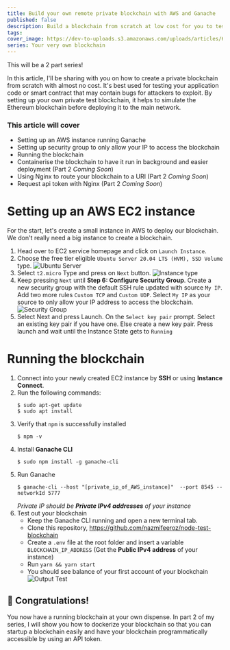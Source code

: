 ```yaml
---
title: Build your own remote private blockchain with AWS and Ganache
published: false
description: Build a blockchain from scratch at low cost for you to test for your development
tags:
cover_image: https://dev-to-uploads.s3.amazonaws.com/uploads/articles/6rjxsyts6q1zsamt31jl.jpg
series: Your very own blockchain
---
```


This will be a 2 part series!

In this article, I'll be sharing with you on how to create a private blockchain from scratch with almost no cost. It's best used for testing your application code or smart contract that may contain bugs for attackers to exploit. By setting up your own private test blockchain, it helps to simulate the Ethereum blockchain before deploying it to the main network.

### This article will cover

- Setting up an AWS instance running Ganache
- Setting up security group to only allow your IP to access the blockchain
- Running the blockchain
- Containerise the blockchain to have it run in background and easier deployment (Part 2 _Coming Soon_)
- Using Nginx to route your blockchain to a URI (Part 2 _Coming Soon_)
- Request api token with Nginx (Part 2 _Coming Soon_)

# Setting up an AWS EC2 instance

For the start, let's create a small instance in AWS to deploy our blockchain. We don't really need a big instance to create a blockchain.

1. Head over to EC2 service homepage and click on `Launch Instance`.
2. Choose the free tier eligible `Ubuntu Server 20.04 LTS (HVM), SSD Volume` type.
   ![Ubuntu Server](https://dev-to-uploads.s3.amazonaws.com/uploads/articles/ftcq7w65qoh26inut8q4.png)
3. Select `t2.micro` Type and press on `Next` button.
   ![Instance type](https://dev-to-uploads.s3.amazonaws.com/uploads/articles/jyzt0kiylsyd6gaain2t.png)
4. Keep pressing `Next` until **Step 6: Configure Security Group**. Create a new security group with the default SSH rule updated with source `My IP`. Add two more rules `Custom TCP` and `Custom UDP`. Select `My IP` as your source to only allow your IP address to access the blockchain.
   ![Security Group](https://dev-to-uploads.s3.amazonaws.com/uploads/articles/06j1fd05m6yjs2lwdfb5.png)
5. Select Next and press Launch. On the `Select key pair` prompt. Select an existing key pair if you have one. Else create a new key pair. Press launch and wait until the Instance State gets to `Running`

# Running the blockchain

1. Connect into your newly created EC2 instance by **SSH** or using **Instance Connect**.
2. Run the following commands:
   ```shell
   $ sudo apt-get update
   $ sudo apt install
   ```
3. Verify that `npm` is successfully installed
   ```shell
   $ npm -v
   ```
4. Install **Ganache CLI**
   ```shell
   $ sudo npm install -g ganache-cli
   ```
5. Run Ganache
   ```shell
   $ ganache-cli --host "[private_ip_of_AWS_instance]"  --port 8545 --networkId 5777
   ```
   _Private IP should be **Private IPv4 addresses** of your instance_
6. Test out your blockchain
   - Keep the Ganache CLI running and open a new terminal tab.
   - Clone this repository, https://github.com/nazmifeeroz/node-test-blockchain
   - Create a `.env` file at the root folder and insert a variable `BLOCKCHAIN_IP_ADDRESS` (Get the **Public IPv4 address** of your instance)
   - Run `yarn && yarn start`
   - You should see balance of your first account of your blockchain
![Output Test](https://dev-to-uploads.s3.amazonaws.com/uploads/articles/4ep4rudvrjlz81cofitc.png)

## :tada: Congratulations!

You now have a running blockchain at your own dispense. In part 2 of my series, I will show you how to dockerize your blockchain so that you can startup a blockchain easily and have your blockchain programmatically accessible by using an API token.
